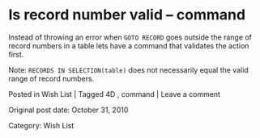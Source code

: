# Is record number valid – command

Instead of throwing an error when ` GOTO RECORD ` goes outside the range of
record numbers in a table lets have a command that validates the action first.

Note: ` RECORDS IN SELECTION(table) ` does not necessarily equal the valid
range of record numbers.

Posted in Wish List | Tagged 4D , command | Leave a comment 


Original post date: October 31, 2010

Category: Wish List